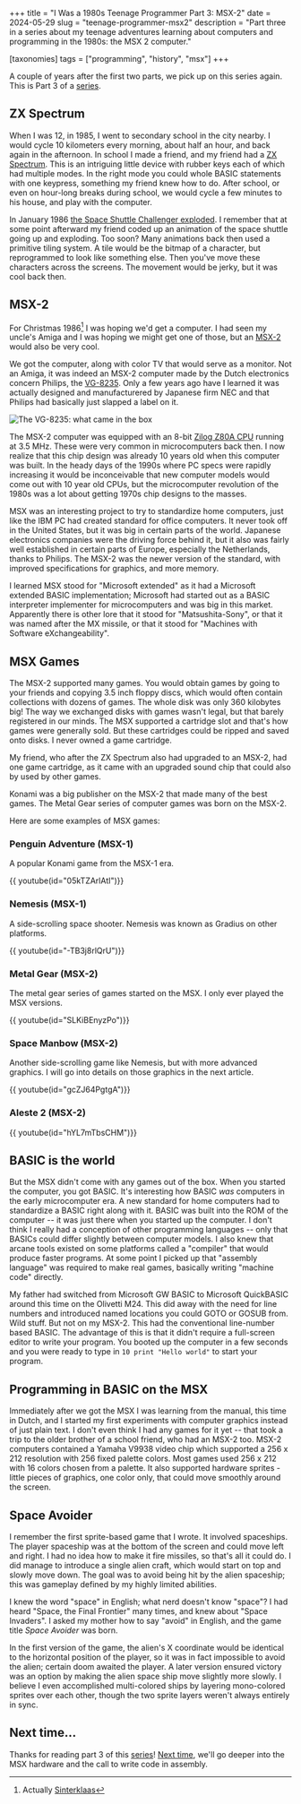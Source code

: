 +++
title = "I Was a 1980s Teenage Programmer Part 3: MSX-2"
date = 2024-05-29
slug = "teenage-programmer-msx2"
description = "Part three in a series about my teenage adventures learning about computers and programming in the 1980s: the MSX 2 computer."

[taxonomies]
tags = ["programming", "history", "msx"]
+++

A couple of years after the first two parts, we pick up on this series again.
This is Part 3 of a [series](@/posts/teenage-programmer-alphatronic.md).

## ZX Spectrum

When I was 12, in 1985, I went to secondary school in the city nearby. I would
cycle 10 kilometers every morning, about half an hour, and back again in the
afternoon. In school I made a friend, and my friend had a [ZX
Spectrum](https://en.wikipedia.org/wiki/ZX_Spectrum). This is an intriguing
little device with rubber keys each of which had multiple modes. In the right
mode you could whole BASIC statements with one keypress, something my friend
knew how to do. After school, or even on hour-long breaks during school, we
would cycle a few minutes to his house, and play with the computer.

In January 1986 [the Space Shuttle Challenger
exploded](https://en.wikipedia.org/wiki/Space_Shuttle_Challenger_disaster). I
remember that at some point afterward my friend coded up an animation of the
space shuttle going up and exploding. Too soon? Many animations back then used
a primitive tiling system. A tile would be the bitmap of a character, but
reprogrammed to look like something else. Then you've move these characters
across the screens. The movement would be jerky, but it was cool back then.

## MSX-2

For Christmas 1986[^1] I was hoping we'd get a computer. I had seen my uncle's
Amiga and I was hoping we might get one of those, but an
[MSX-2](https://www.msx.org/wiki/MSX2) would also be very cool.

We got the computer, along with color TV that would serve as a monitor. Not an
Amiga, it was indeed an MSX-2 computer made by the Dutch electronics concern
Philips, the [VG-8235](https://www.msx.org/wiki/Philips_VG-8235). Only a few
years ago have I learned it was actually designed and manufacturered by
Japanese firm NEC and that Philips had basically just slapped a label on it.

![The VG-8235: what came in the
box](https://www.msx.org/wiki/images/7/73/Vg8235j.jpg)

The MSX-2 computer was equipped with an 8-bit [Zilog Z80A
CPU](https://en.wikipedia.org/wiki/Zilog_Z80) running at 3.5 MHz. These were
very common in microcomputers back then. I now realize that this chip design
was already 10 years old when this computer was built. In the heady days of the
1990s where PC specs were rapidly increasing it would be inconceivable that new
computer models would come out with 10 year old CPUs, but the microcomputer
revolution of the 1980s was a lot about getting 1970s chip designs to the
masses.

MSX was an interesting project to try to standardize home computers, just like
the IBM PC had created standard for office computers. It never took off in the
United States, but it was big in certain parts of the world. Japanese
electronics companies were the driving force behind it, but it also was fairly
well established in certain parts of Europe, especially the Netherlands, thanks
to Philips. The MSX-2 was the newer version of the standard, with improved
specifications for graphics, and more memory.

I learned MSX stood for "Microsoft extended" as it had a Microsoft extended
BASIC implementation; Microsoft had started out as a BASIC interpreter
implementer for microcomputers and was big in this market. Apparently there is
other lore that it stood for "Matsushita-Sony", or that it was named after the
MX missile, or that it stood for "Machines with Software eXchangeability".

## MSX Games

The MSX-2 supported many games. You would obtain games by going to your friends
and copying 3.5 inch floppy discs, which would often contain collections with
dozens of games. The whole disk was only 360 kilobytes big! The way we
exchanged disks with games wasn't legal, but that barely registered in our
minds. The MSX supported a cartridge slot and that's how games were generally
sold. But these cartridges could be ripped and saved onto disks. I never owned
a game cartridge.

My friend, who after the ZX Spectrum also had upgraded to an MSX-2, had one
game cartridge, as it came with an upgraded sound chip that could also by used
by other games.

Konami was a big publisher on the MSX-2 that made many of the best games. The
Metal Gear series of computer games was born on the MSX-2.

Here are some examples of MSX games:

### Penguin Adventure (MSX-1)

A popular Konami game from the MSX-1 era.

{{ youtube(id="05kTZArlAtI")}}

### Nemesis (MSX-1)

A side-scrolling space shooter. Nemesis was known as Gradius on other
platforms.

{{ youtube(id="-TB3j8rlQrU")}}

### Metal Gear (MSX-2)

The metal gear series of games started on the MSX. I only ever played the
MSX versions.

{{ youtube(id="SLKiBEnyzPo")}}

### Space Manbow (MSX-2)

Another side-scrolling game like Nemesis, but with more advanced graphics. I
will go into details on those graphics in the next article.

{{ youtube(id="gcZJ64PgtgA")}}

### Aleste 2 (MSX-2)

{{ youtube(id="hYL7mTbsCHM")}}

## BASIC is the world

But the MSX didn't come with any games out of the box. When you started the
computer, you got BASIC. It's interesting how BASIC _was_ computers in the
early microcomputer era. A new standard for home computers had to standardize a
BASIC right along with it. BASIC was built into the ROM of the computer -- it
was just there when you started up the computer. I don't think I really had a
conception of other programming languages -- only that BASICs could differ
slightly between computer models. I also knew that arcane tools existed on some
platforms called a "compiler" that would produce faster programs. At some point
I picked up that "assembly language" was required to make real games, basically
writing "machine code" directly.

My father had switched from Microsoft GW BASIC to Microsoft QuickBASIC around
this time on the Olivetti M24. This did away with the need for line numbers and
introduced named locations you could GOTO or GOSUB from. Wild stuff. But not on
my MSX-2. This had the conventional line-number based BASIC. The advantage of
this is that it didn't require a full-screen editor to write your program. You
booted up the computer in a few seconds and you were ready to type in `10 print
"Hello world"` to start your program.

## Programming in BASIC on the MSX

Immediately after we got the MSX I was learning from the manual, this time in
Dutch, and I started my first experiments with computer graphics instead of
just plain text. I don't even think I had any games for it yet -- that took a
trip to the older brother of a school friend, who had an MSX-2 too. MSX-2
computers contained a Yamaha V9938 video chip which supported a 256 x 212
resolution with 256 fixed palette colors. Most games used 256 x 212 with 16
colors chosen from a palette. It also supported hardware sprites - little
pieces of graphics, one color only, that could move smoothly around the screen.

## Space Avoider

I remember the first sprite-based game that I wrote. It involved spaceships.
The player spaceship was at the bottom of the screen and could move left and
right. I had no idea how to make it fire missiles, so that's all it could do. I
did manage to introduce a single alien craft, which would start on top and
slowly move down. The goal was to avoid being hit by the alien spaceship; this
was gameplay defined by my highly limited abilities.

I knew the word "space" in English; what nerd doesn't know "space"? I had heard
"Space, the Final Frontier" many times, and knew about "Space Invaders". I
asked my mother how to say "avoid" in English, and the game title _Space
Avoider_ was born.

In the first version of the game, the alien's X coordinate would be identical
to the horizontal position of the player, so it was in fact impossible to avoid
the alien; certain doom awaited the player. A later version ensured victory was
an option by making the alien space ship move slightly more slowly. I believe I
even accomplished multi-colored ships by layering mono-colored sprites over
each other, though the two sprite layers weren't always entirely in sync.

## Next time...

Thanks for reading part 3 of this
[series](@/posts/teenage-programmer-alphatronic.md)! [Next
time](@/posts/teenage-programmer-call-of-assembly.md), we'll go deeper into the
MSX hardware and the call to write code in assembly.

[^1]: Actually [Sinterklaas](https://en.wikipedia.org/wiki/Sinterklaas)

